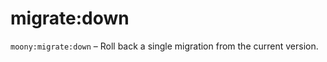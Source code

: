 # migrate:down

`moony:migrate:down` – Roll back a single migration from the current version.

<include from="links.topic" element-id="read_goose_docs"/>
